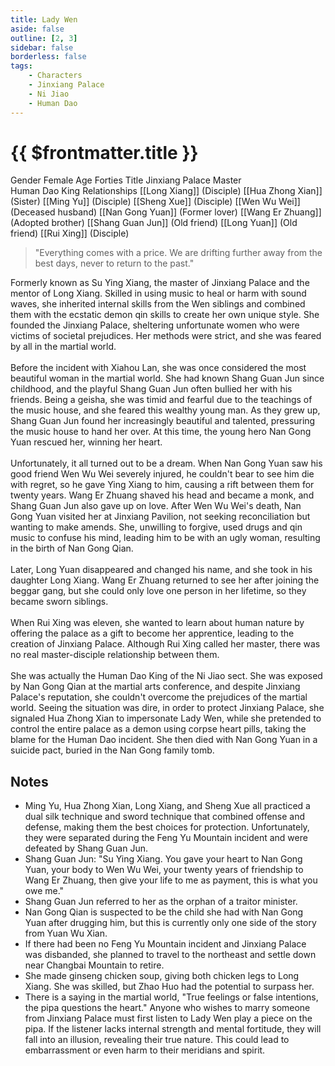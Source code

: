 ```yaml
---
title: Lady Wen
aside: false
outline: [2, 3]
sidebar: false
borderless: false
tags:
    - Characters
    - Jinxiang Palace
    - Ni Jiao
    - Human Dao
---
```


# {{ $frontmatter.title }}

<ChTabs position="bottom">
	<ChTab title="Lady Wen">
		<Ch src='/images/characters/special402/normal.webp' position='right'/>
		<ChName nameZh='溫夫人' nameEn='Lady Wen' position='right' />
		<ChTable>
			<ChTr>
				<ChTd isTitle=true>
					Gender
				</ChTd>
				<ChTd>
					Female
				</ChTd>
			</ChTr>
			<ChTr>
				<ChTd isTitle=true>
					Age
				</ChTd>
				<ChTd>
					Forties
				</ChTd>
			</ChTr>
			<ChTr>
				<ChTd isTitle=true>
					Title
				</ChTd>
				<ChTd>
					Jinxiang Palace Master<br>Human Dao King
				</ChTd>
			</ChTr>
			<ChTr>
				<ChTd isTitle=true position='center'>
					Relationships
				</ChTd>
			</ChTr>
			<ChTr>
				<ChTd position='center'>
					[[Long Xiang]] (Disciple)
				</ChTd>
			</ChTr>
			<ChTr>
				<ChTd position='center'>
					[[Hua Zhong Xian]] (Sister)
				</ChTd>
			</ChTr>
			<ChTr>
				<ChTd position='center'>
					[[Ming Yu]] (Disciple)
				</ChTd>
			</ChTr>
			<ChTr>
				<ChTd position='center'>
					[[Sheng Xue]] (Disciple)
				</ChTd>
			</ChTr>
			<ChTr>
				<ChTd position='center'>
					[[Wen Wu Wei]] (Deceased husband)
				</ChTd>
			</ChTr>
			<ChTr>
				<ChTd position='center'>
					[[Nan Gong Yuan]] (Former lover)
				</ChTd>
			</ChTr>
			<ChTr>
				<ChTd position='center'>
					[[Wang Er Zhuang]] (Adopted brother)
				</ChTd>
			</ChTr>
			<ChTr>
				<ChTd position='center'>
					[[Shang Guan Jun]] (Old friend)
				</ChTd>
			</ChTr>
			<ChTr>
				<ChTd position='center'>
					[[Long Yuan]] (Old friend)
				</ChTd>
			</ChTr>
			<ChTr>
				<ChTd position='center'>
					[[Rui Xing]] (Disciple)
				</ChTd>
			</ChTr>
		</ChTable>
	</ChTab>
	<ChTab title="Su Ying Xiang">
		<Ch src='/images/characters/special402/normal2.webp' position='right'/>
		<ChName nameZh='蘇迎香' nameEn='Su Ying Xiang' position='right' />
	</ChTab>
</ChTabs>

> "Everything comes with a price. We are drifting further away from the best days, never to return to the past."

Formerly known as Su Ying Xiang, the master of Jinxiang Palace and the mentor of Long Xiang. Skilled in using music to heal or harm with sound waves, she inherited internal skills from the Wen siblings and combined them with the ecstatic demon qin skills to create her own unique style. She founded the Jinxiang Palace, sheltering unfortunate women who were victims of societal prejudices. Her methods were strict, and she was feared by all in the martial world.
<br><br>
Before the incident with Xiahou Lan, she was once considered the most beautiful woman in the martial world. She had known Shang Guan Jun since childhood, and the playful Shang Guan Jun often bullied her with his friends. Being a geisha, she was timid and fearful due to the teachings of the music house, and she feared this wealthy young man. As they grew up, Shang Guan Jun found her increasingly beautiful and talented, pressuring the music house to hand her over. At this time, the young hero Nan Gong Yuan rescued her, winning her heart.
<br><br>
Unfortunately, it all turned out to be a dream. When Nan Gong Yuan saw his good friend Wen Wu Wei severely injured, he couldn't bear to see him die with regret, so he gave Ying Xiang to him, causing a rift between them for twenty years. Wang Er Zhuang shaved his head and became a monk, and Shang Guan Jun also gave up on love. After Wen Wu Wei's death, Nan Gong Yuan visited her at Jinxiang Pavilion, not seeking reconciliation but wanting to make amends. She, unwilling to forgive, used drugs and qin music to confuse his mind, leading him to be with an ugly woman, resulting in the birth of Nan Gong Qian.
<br><br>
Later, Long Yuan disappeared and changed his name, and she took in his daughter Long Xiang. Wang Er Zhuang returned to see her after joining the beggar gang, but she could only love one person in her lifetime, so they became sworn siblings.
<br><br>
When Rui Xing was eleven, she wanted to learn about human nature by offering the palace as a gift to become her apprentice, leading to the creation of Jinxiang Palace. Although Rui Xing called her master, there was no real master-disciple relationship between them.
<br><br>
She was actually the Human Dao King of the Ni Jiao sect. She was exposed by Nan Gong Qian at the martial arts conference, and despite Jinxiang Palace's reputation, she couldn't overcome the prejudices of the martial world. Seeing the situation was dire, in order to protect Jinxiang Palace, she signaled Hua Zhong Xian to impersonate Lady Wen, while she pretended to control the entire palace as a demon using corpse heart pills, taking the blame for the Human Dao incident. She then died with Nan Gong Yuan in a suicide pact, buried in the Nan Gong family tomb.

## Notes

-   Ming Yu, Hua Zhong Xian, Long Xiang, and Sheng Xue all practiced a dual silk technique and sword technique that combined offense and defense, making them the best choices for protection. Unfortunately, they were separated during the Feng Yu Mountain incident and were defeated by Shang Guan Jun.
-   Shang Guan Jun: "Su Ying Xiang. You gave your heart to Nan Gong Yuan, your body to Wen Wu Wei, your twenty years of friendship to Wang Er Zhuang, then give your life to me as payment, this is what you owe me."
-   Shang Guan Jun referred to her as the orphan of a traitor minister.
-   Nan Gong Qian is suspected to be the child she had with Nan Gong Yuan after drugging him, but this is currently only one side of the story from Yuan Wu Xian.
-   If there had been no Feng Yu Mountain incident and Jinxiang Palace was disbanded, she planned to travel to the northeast and settle down near Changbai Mountain to retire.
-   She made ginseng chicken soup, giving both chicken legs to Long Xiang. She was skilled, but Zhao Huo had the potential to surpass her.
-   There is a saying in the martial world, "True feelings or false intentions, the pipa questions the heart." Anyone who wishes to marry someone from Jinxiang Palace must first listen to Lady Wen play a piece on the pipa. If the listener lacks internal strength and mental fortitude, they will fall into an illusion, revealing their true nature. This could lead to embarrassment or even harm to their meridians and spirit.

[^1]: PTT C Chat - [\[Live Hero\] Long Xiang and Strange Trivia P4](https://www.ptt.cc/bbs/C_Chat/M.1729423145.A.69F.html)